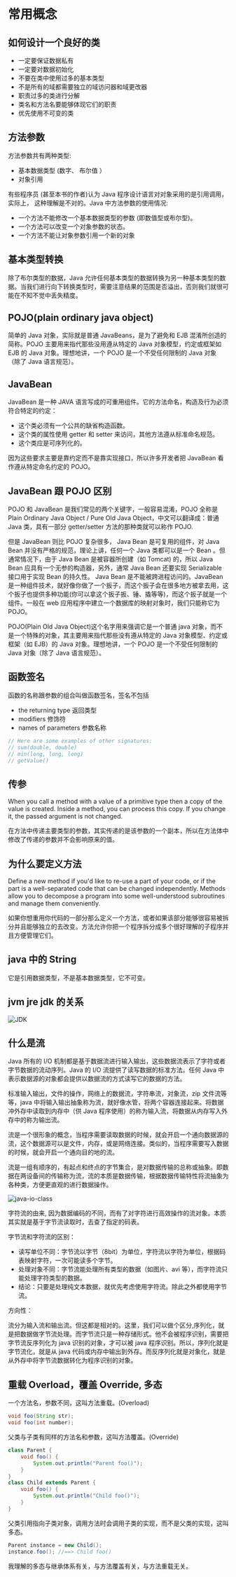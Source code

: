 # 常用概念

## 如何设计一个良好的类

- 一定要保证数据私有
- 一定要对数据初始化
- 不要在类中使用过多的基本类型
- 不是所有的域都需要独立的域访问器和域更改器
- 职责过多的类进行分解
- 类名和方法名要能够体现它们的职责
- 优先使用不可变的类

## 方法参数

方法参数共有两种类型:

- 基本数据类型 (数字、 布尔值 ）
- 对象引用

有些程序员 (甚至本书的作者)认为 Java 程序设计语言对对象采用的是引用调用， 实际上， 这种理解是不对的。Java 中方法参数的使用情况:

- 一个方法不能修改一个基本数据类型的参数 (即数值型或布尔型)。
- 一个方法可以改变一个对象参数的状态。
- 一个方法不能让对象参数引用一个新的对象

## 基本类型转换

除了布尔类型的数据，Java 允许任何基本类型的数据转换为另一种基本类型的数据。当我们进行向下转换类型时，需要注意结果的范围是否溢出，否则我们就很可能在不知不觉中丢失精度。

## POJO(plain ordinary java object)

简单的 Java 对象，实际就是普通 JavaBeans，是为了避免和 EJB 混淆所创造的简称。POJO 主要用来指代那些没用遵从特定的 Java 对象模型，约定或框架如 EJB 的 Java 对象。理想地讲，一个 POJO 是一个不受任何限制的 Java 对象（除了 Java 语言规范）。

## JavaBean

JavaBean 是一种 JAVA 语言写成的可重用组件。它的方法命名，构造及行为必须符合特定的约定：

- 这个类必须有一个公共的缺省构造函数。
- 这个类的属性使用 getter 和 setter 来访问，其他方法遵从标准命名规范。
- 这个类应是可序列化的。

因为这些要求主要是靠约定而不是靠实现接口，所以许多开发者把 JavaBean 看作遵从特定命名约定的 POJO。

## JavaBean 跟 POJO 区别

POJO 和 JavaBean 是我们常见的两个关键字，一般容易混淆，POJO 全称是 Plain Ordinary Java Object / Pure Old Java Object，中文可以翻译成：普通 Java 类，具有一部分 getter/setter 方法的那种类就可以称作 POJO.

但是 JavaBean 则比 POJO 复杂很多， Java Bean 是可复用的组件，对 Java Bean 并没有严格的规范，理论上讲，任何一个 Java 类都可以是一个 Bean 。但通常情况下，由于 Java Bean 是被容器所创建（如 Tomcat) 的，所以 Java Bean 应具有一个无参的构造器，另外，通常 Java Bean 还要实现 Serializable 接口用于实现 Bean 的持久性。 Java Bean 是不能被跨进程访问的。JavaBean 是一种组件技术，就好像你做了一个扳子，而这个扳子会在很多地方被拿去用，这个扳子也提供多种功能(你可以拿这个扳子扳、锤、撬等等)，而这个扳子就是一个组件。一般在 web 应用程序中建立一个数据库的映射对象时，我们只能称它为 POJO。

POJO(Plain Old Java Object)这个名字用来强调它是一个普通 java 对象，而不是一个特殊的对象，其主要用来指代那些没有遵从特定的 Java 对象模型、约定或框架（如 EJB）的 Java 对象。理想地讲，一个 POJO 是一个不受任何限制的 Java 对象（除了 Java 语言规范）。

## 函数签名

函数的名称跟参数的组合叫做函数签名，签名不包括

- the returning type 返回类型
- modifiers 修饰符
- names of parameters 参数名称

```java
// Here are some examples of other signatures:
// sum(double, double)
// min(long, long, long)
// getValue()
```

## 传参

When you call a method with a value of a primitive type then a copy of the value is created. Inside a method, you can process this copy. If you change it, the passed argument is not changed.

在方法中传递主要类型的参数，其实传递的是该参数的一个副本，所以在方法体中修改了传递的参数并不会影响原来的值。

## 为什么要定义方法

Define a new method if you'd like to re-use a part of your code, or if the part is a well-separated code that can be changed independently. Methods allow you to decompose a program into some well-understood subroutines and manage them conveniently.

如果你想重用你代码的一部分那么定义一个方法，或者如果该部分能够很容易被拆分并且能够独立的去改变。方法允许你把一个程序拆分成多个很好理解的子程序并且方便管理它们。

## java 中的 String

它是引用数据类型，不是基本数据类型，它不可变。

## jvm jre jdk 的关系

![JDK](./res/jvm-jre-jdk.svg)

## 什么是流

Java 所有的 I/O 机制都是基于数据流进行输入输出，这些数据流表示了字符或者字节数据的流动序列。Java 的 I/O 流提供了读写数据的标准方法。任何 Java 中表示数据源的对象都会提供以数据流的方式读写它的数据的方法。

标准输入输出，文件的操作，网络上的数据流，字符串流，对象流，zip 文件流等等，java 中将输入输出抽象称为流，就好像水管，将两个容器连接起来。将数据冲外存中读取到内存中（供 Java 程序使用）的称为输入流，将数据从内存写入外存中的称为输出流。

流是一个很形象的概念，当程序需要读取数据的时候，就会开启一个通向数据源的流，这个数据源可以是文件，内存，或是网络连接。类似的，当程序需要写入数据的时候，就会开启一个通向目的地的流。

流是一组有顺序的，有起点和终点的字节集合，是对数据传输的总称或抽象。即数据在两设备间的传输称为流，流的本质是数据传输，根据数据传输特性将流抽象为各种类，方便更直观的进行数据操作。

![java-io-class](./res/java-io-class.png)

字符流的由来, 因为数据编码的不同，而有了对字符进行高效操作的流对象。本质其实就是基于字节流读取时，去查了指定的码表。

字节流和字符流的区别：

- 读写单位不同：字节流以字节（8bit）为单位，字符流以字符为单位，根据码表映射字符，一次可能读多个字节。
- 处理对象不同：字节流能处理所有类型的数据（如图片、avi 等），而字符流只能处理字符类型的数据。
- 结论：只要是处理纯文本数据，就优先考虑使用字符流。除此之外都使用字节流。

方向性：

流分为输入流和输出流。但这都是相对的。这里，我们可以做个区分,序列化，就是把数据做字节流处理。而字节流只是一种存储形式。他不会被程序识别，需要把字节流反序列化为 java 识别的对象，才可以被 java 程序识别。所以，序列化就是字节流化，就是从 java 代码或内存中输出到外存。而反序列化就是对象化，就是从外存中将字节流数据转化为程序识别的对象。

## 重载 Overload，覆盖 Override, 多态

一个方法名，参数不同，这叫方法重载。(Overload)

```java
void foo(String str);
void foo(int number);
```

父类与子类有同样的方法名和参数，这叫方法覆盖。(Override)

```java
class Parent {
    void foo() {
        System.out.println("Parent foo()");
    }
}
class Child extends Parent {
    void foo() {
        System.out.println("Child foo()");
    }
}
```

父类引用指向子类对象，调用方法时会调用子类的实现，而不是父类的实现，这叫多态。

```java
Parent instance = new Child();
instance.foo(); //==> Child foo()
```

我理解的多态与继承体系有关，与方法覆盖有关，与方法重载无关。

